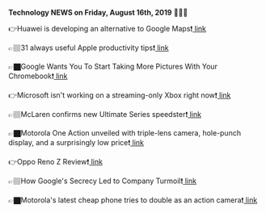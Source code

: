 <b>Technology NEWS on Friday, August 16th, 2019</b> 📡📡📡 

👉Huawei is developing an alternative to Google Maps❗️<a href='https://www.google.com/url?rct=j&sa=t&url=https://www.businessinsider.com/huawei-develops-google-maps-alternative-2019-8&ct=ga&cd=CAIyGmVjZmViYzNiZjFkNzQyNDM6Y29tOmVuOlVT&usg=AFQjCNHCcux9Xq6bhp6x3eW1PjrVNYotFg'> link</a>

👉🏽31 always useful Apple productivity tips❗️<a href='https://www.google.com/url?rct=j&sa=t&url=https://www.computerworld.com/article/3432540/31-always-useful-apple-productivity-tips.html&ct=ga&cd=CAIyGmVjZmViYzNiZjFkNzQyNDM6Y29tOmVuOlVT&usg=AFQjCNEkzCIT-KAOP2M74aJY2AIhIUhzGA'> link</a>

👉🏿Google Wants You To Start Taking More Pictures With Your Chromebook❗️<a href='https://www.google.com/url?rct=j&sa=t&url=https://www.laptopmag.com/articles/chrome-os-portrait-mode-chromebook-camera&ct=ga&cd=CAIyGmVjZmViYzNiZjFkNzQyNDM6Y29tOmVuOlVT&usg=AFQjCNHmY_W8BMDs21fZ37TE1JrVRLgJMA'> link</a>

👉Microsoft isn't working on a streaming-only Xbox right now❗️<a href='https://www.google.com/url?rct=j&sa=t&url=https://www.engadget.com/2019/08/16/microsoft-xbox-streaming/&ct=ga&cd=CAIyGmVjZmViYzNiZjFkNzQyNDM6Y29tOmVuOlVT&usg=AFQjCNFkcxk_51G_q8XLskK1VHKKAIHsAw'> link</a>

👉🏽McLaren confirms new Ultimate Series speedster❗️<a href='https://www.google.com/url?rct=j&sa=t&url=https://www.autocar.co.uk/car-news/new-cars/mclaren-confirms-new-ultimate-series-speedster&ct=ga&cd=CAIyGmVjZmViYzNiZjFkNzQyNDM6Y29tOmVuOlVT&usg=AFQjCNHHHgPPIUHvRaW5qOIIByKdZ3crnQ'> link</a>

👉🏿Motorola One Action unveiled with triple-lens camera, hole-punch display, and a surprisingly low price❗️<a href='https://www.google.com/url?rct=j&sa=t&url=https://bgr.com/2019/08/16/motorola-one-action-release-date-price-specs/&ct=ga&cd=CAIyGmVjZmViYzNiZjFkNzQyNDM6Y29tOmVuOlVT&usg=AFQjCNHbhFbtaQVluBRSHjSL095VWtiwRA'> link</a>

👉Oppo Reno Z Review❗️<a href='https://www.google.com/url?rct=j&sa=t&url=https://www.trustedreviews.com/reviews/oppo-reno-z&ct=ga&cd=CAIyGmVjZmViYzNiZjFkNzQyNDM6Y29tOmVuOlVT&usg=AFQjCNH6yXYYGEpLDG85QhRuCVutQTjdcQ'> link</a>

👉🏽How Google's Secrecy Led to Company Turmoil❗️<a href='https://www.google.com/url?rct=j&sa=t&url=https://www.wired.com/story/gadget-lab-podcast-418/&ct=ga&cd=CAIyGmVjZmViYzNiZjFkNzQyNDM6Y29tOmVuOlVT&usg=AFQjCNHB1AP_mfClW2koxAU8A-6O3xyqKA'> link</a>

👉🏿Motorola's latest cheap phone tries to double as an action camera❗️<a href='https://www.google.com/url?rct=j&sa=t&url=https://www.engadget.com/2019/08/16/motorola-one-action-hands-on/&ct=ga&cd=CAIyGmVjZmViYzNiZjFkNzQyNDM6Y29tOmVuOlVT&usg=AFQjCNGj2JzbQzXsnxt9uN_M1wBfoBKc3A'> link</a>

